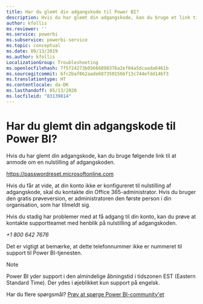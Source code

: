 ```yaml
---
title: Har du glemt din adgangskode til Power BI?
description: Hvis du har glemt din adgangskode, kan du bruge et link til at anmode om nulstilling af adgangskoden.
author: kfollis
ms.reviewer: ''
ms.service: powerbi
ms.subservice: powerbi-service
ms.topic: conceptual
ms.date: 09/13/2019
ms.author: kfollis
LocalizationGroup: Troubleshooting
ms.openlocfilehash: 7f5f24273b05666098376a2ef04a5dcaada6461b
ms.sourcegitcommit: bfc2baf862aade6873501566f13c744efdd146f3
ms.translationtype: HT
ms.contentlocale: da-DK
ms.lasthandoff: 05/13/2020
ms.locfileid: "83139814"
---
```

# <a name="forgot-your-password-for-power-bi"></a>Har du glemt din adgangskode til Power BI?

Hvis du har glemt din adgangskode, kan du bruge følgende link til at anmode om en nulstilling af adgangskoden.

<https://passwordreset.microsoftonline.com>

Hvis du får at vide, at din konto ikke er konfigureret til nulstilling af adgangskode, skal du kontakte din Office 365-administrator. Hvis du bruger den gratis prøveversion, er administratoren den første person i din organisation, som har tilmeldt sig.

Hvis du stadig har problemer med at få adgang til din konto, kan du prøve at kontakte supportteamet med henblik på nulstilling af adgangskoden.

*+1 800 642 7676*

Det er vigtigt at bemærke, at dette telefonnummer ikke er nummeret til support til Power BI-tjenesten.

> [!NOTE]
> Power BI yder support i den almindelige åbningstid i tidszonen EST (Eastern Standard Time). Der ydes i øjeblikket kun support på engelsk.

Har du flere spørgsmål? [Prøv at spørge Power BI-community'et](https://community.powerbi.com/)